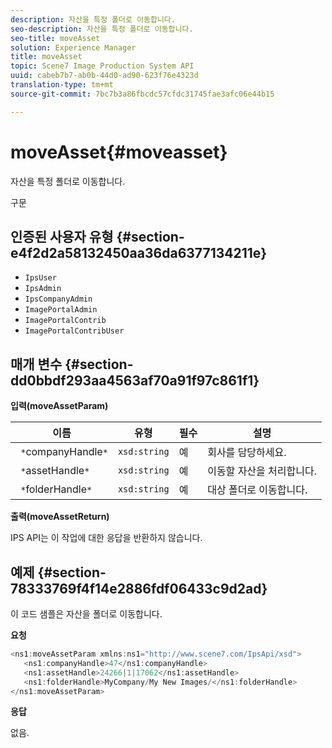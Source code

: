 ```yaml
---
description: 자산을 특정 폴더로 이동합니다.
seo-description: 자산을 특정 폴더로 이동합니다.
seo-title: moveAsset
solution: Experience Manager
title: moveAsset
topic: Scene7 Image Production System API
uuid: cabeb7b7-ab0b-44d0-ad90-623f76e4323d
translation-type: tm+mt
source-git-commit: 7bc7b3a86fbcdc57cfdc31745fae3afc06e44b15

---
```



# moveAsset{#moveasset}

자산을 특정 폴더로 이동합니다.

구문

## 인증된 사용자 유형 {#section-e4f2d2a58132450aa36da6377134211e}

* `IpsUser`
* `IpsAdmin`
* `IpsCompanyAdmin`
* `ImagePortalAdmin`
* `ImagePortalContrib`
* `ImagePortalContribUser`

## 매개 변수 {#section-dd0bbdf293aa4563af70a91f97c861f1}

**입력(moveAssetParam)**

| 이름 | 유형 | 필수 | 설명 |
|---|---|---|---|
| ` *`companyHandle`*` | `xsd:string` | 예 | 회사를 담당하세요. |
| ` *`assetHandle`*` | `xsd:string` | 예 | 이동할 자산을 처리합니다. |
| ` *`folderHandle`*` | `xsd:string` | 예 | 대상 폴더로 이동합니다. |

**출력(moveAssetReturn)**

IPS API는 이 작업에 대한 응답을 반환하지 않습니다.

## 예제 {#section-78333769f4f14e2886fdf06433c9d2ad}

이 코드 샘플은 자산을 폴더로 이동합니다.

**요청**

```java
<ns1:moveAssetParam xmlns:ns1="http://www.scene7.com/IpsApi/xsd">
   <ns1:companyHandle>47</ns1:companyHandle>
   <ns1:assetHandle>24266|1|17062</ns1:assetHandle>
   <ns1:folderHandle>MyCompany/My New Images/</ns1:folderHandle>
</ns1:moveAssetParam>
```

**응답**

없음.

